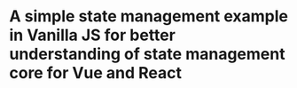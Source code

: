 # A simple state management example in Vanilla JS for better understanding of state management core for Vue and React 